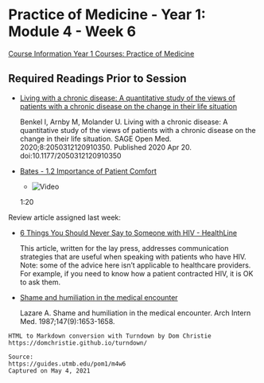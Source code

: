 # Practice of Medicine - Year 1: Module 4 - Week 6

[Course Information Year 1 Courses: Practice of Medicine](/pom1/course-information.md)

## Required Readings Prior to Session

*   [Living with a chronic disease: A quantitative study of the views of patients with a chronic disease on the change in their life situation](https://www.ncbi.nlm.nih.gov/pmc/articles/PMC7171994/)
    
    Benkel I, Arnby M, Molander U. Living with a chronic disease: A quantitative study of the views of patients with a chronic disease on the change in their life situation. SAGE Open Med. 2020;8:2050312120910350. Published 2020 Apr 20. doi:10.1177/2050312120910350
    
*   [Bates - 1.2 Importance of Patient Comfort](http://libux.utmb.edu/login?url=https://batesvisualguide.com/MultimediaPlayer.aspx?multimediaid=6091078)
    
    *   ![Video](//libapps.s3.amazonaws.com/sites/998/icons/11712/PlayButton.png "Video  ")
    
    1:20
    

Review article assigned last week:

*   [6 Things You Should Never Say to Someone with HIV - HealthLine](https://www.healthline.com/health/hiv-aids/what-not-to-ask-someone-with-hiv)
    
    This article, written for the lay press, addresses communication strategies that are useful when speaking with patients who have HIV. Note: some of the advice here isn’t applicable to healthcare providers. For example, if you need to know how a patient contracted HIV, it is OK to ask them.
    
*   [Shame and humiliation in the medical encounter](http://libux.utmb.edu/login?url=https://jamanetwork.com/journals/jamainternalmedicine/fullarticle/608778)
    
    Lazare A. Shame and humiliation in the medical encounter. Arch Intern Med. 1987;147(9):1653-1658.

```
HTML to Markdown conversion with Turndown by Dom Christie
https://domchristie.github.io/turndown/

Source:
https://guides.utmb.edu/pom1/m4w6
Captured on May 4, 2021
```
